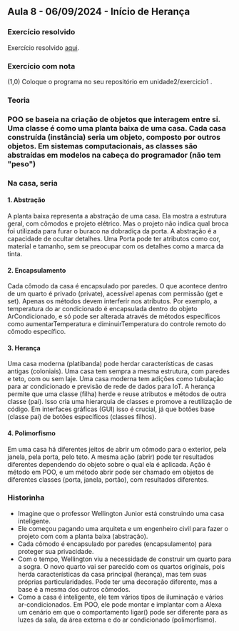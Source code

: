 ## Aula 8 - 06/09/2024 - Início de Herança

### Exercício resolvido

Exercício resolvido [aqui](exercicio1_0.md).

### Exercício com nota

(1,0) Coloque o programa no seu repositório em unidade2/exercicio1 .

### Teoria

### POO se baseia na criação de objetos que interagem entre si. Uma classe é como uma planta baixa de uma casa. Cada casa construída (instância) seria um objeto, composto por outros objetos. Em sistemas computacionais, as classes são abstraídas em modelos na cabeça do programador (não tem "peso")

### Na casa, seria

#### 1. Abstração

A planta baixa representa a abstração de uma casa. Ela mostra a estrutura geral, com cômodos e projeto elétrico. Mas o projeto não indica qual broca foi utilizada para furar o buraco na dobradiça da porta. A abstração é a capacidade de ocultar detalhes. Uma Porta pode ter atributos como cor, material e tamanho, sem se preocupar com os detalhes como a marca da tinta.

#### 2. Encapsulamento

Cada cômodo da casa é encapsulado por paredes. O que acontece dentro de um quarto é privado (private), acessível apenas com permissão (get e set). Apenas os métodos devem interferir nos atributos. Por exemplo, a temperatura do ar condicionado é encapsulada dentro do objeto ArCondicionado, e só pode ser alterada através de métodos específicos como aumentarTemperatura e diminuirTemperatura do controle remoto do cômodo específico.

#### 3. Herança

Uma casa moderna (platibanda) pode herdar características de casas antigas (coloniais). Uma casa tem sempra a mesma estrutura, com paredes e teto, com ou sem laje. Uma casa moderna tem adições como tubulação para ar condicionado e previsão de rede de dados para IoT.
A herança permite que uma classe (filha) herde e reuse atributos e métodos de outra classe (pai). Isso cria uma hierarquia de classes e promove a reutilização de código. Em interfaces gráficas (GUI) isso é crucial, já que botões base (classe pai) de botões específicos (classes filhos).

#### 4. Polimorfismo

Em uma casa há diferentes jeitos de abrir um cômodo para o exterior, pela janela, pela porta, pelo teto. A mesma ação (abrir) pode ter resultados diferentes dependendo do objeto sobre o qual ela é aplicada.
Ação é método em POO, e um método abrir pode ser chamado em objetos de diferentes classes (porta, janela, portão), com resultados diferentes.

### Historinha

- Imagine que o professor Wellington Junior está construindo uma casa inteligente.
- Ele começou pagando uma arquiteta e um engenheiro civil para fazer o projeto com com a planta baixa (abstração).
- Cada cômodo é encapsulado por paredes (encapsulamento) para proteger sua privacidade.
- Com o tempo, Wellington viu a necessidade de construir um quarto para a sogra. O novo quarto vai ser parecido com os quartos originais, pois herda características da casa principal (herança), mas tem suas próprias particularidades. Pode ter uma decoração diferente, mas a base é a mesma dos outros cômodos.
- Como a casa é inteligente, ele tem vários tipos de iluminação e vários ar-condicionados. Em POO, ele pode montar e implantar com a Alexa um cenário em que o comportamento ligar() pode ser diferente para as luzes da sala, da área externa e do ar condicionado (polimorfismo).
